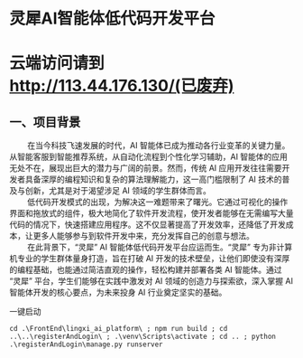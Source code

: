 # 灵犀AI智能体低代码开发平台
# 云端访问请到 http://113.44.176.130/(已废弃)
## 一、项目背景
$\qquad$在当今科技飞速发展的时代，AI 智能体已成为推动各行业变革的关键力量。从智能客服到智能推荐系统，从自动化流程到个性化学习辅助，AI 智能体的应用无处不在，展现出巨大的潜力与广阔的前景。然而，传统 AI 应用开发往往需要开发者具备深厚的编程知识和复杂的算法理解能力，这一高门槛限制了 AI 技术的普及与创新，尤其是对于渴望涉足 AI 领域的学生群体而言。\
$\qquad$低代码开发模式的出现，为解决这一难题带来了曙光。它通过可视化的操作界面和拖放式的组件，极大地简化了软件开发流程，使开发者能够在无需编写大量代码的情况下，快速搭建应用程序。这不仅显著提高了开发效率，还降低了开发成本，让更多人能够参与到软件开发中来，充分发挥自己的创意与想法。\
$\qquad$在此背景下，“灵犀” AI 智能体低代码开发平台应运而生。“灵犀” 专为非计算机专业的学生群体量身打造，旨在打破 AI 开发的技术壁垒，让他们即使没有深厚的编程基础，也能通过简洁直观的操作，轻松构建并部署各类 AI 智能体。通过 “灵犀” 平台，学生们能够在实践中激发对 AI 领域的创造力与探索欲，深入掌握 AI 智能体开发的核心要点，为未来投身 AI 行业奠定坚实的基础。

一键启动
```
cd .\FrontEnd\lingxi_ai_platform\ ; npm run build ; cd ..\..\registerAndLogin\ ; .\venv\Scripts\activate ; cd .. ; python .\registerAndLogin\manage.py runserver
```
